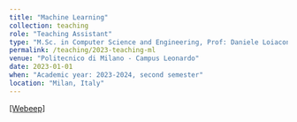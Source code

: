 ```yaml
---
title: "Machine Learning"
collection: teaching
role: "Teaching Assistant"
type: "M.Sc. in Computer Science and Engineering, Prof: Daniele Loiacono"
permalink: /teaching/2023-teaching-ml
venue: "Politecnico di Milano - Campus Leonardo"
date: 2023-01-01
when: "Academic year: 2023-2024, second semester"
location: "Milan, Italy"
---
```


[[Webeep]](https://webeep.polimi.it/course/view.php?id=11699)
